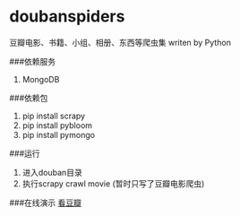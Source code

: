 doubanspiders
=============

豆瓣电影、书籍、小组、相册、东西等爬虫集 writen by Python

###依赖服务
1. MongoDB

###依赖包
1. pip install scrapy
2. pip install pybloom
3. pip install pymongo

###运行
1. 进入douban目录
2. 执行scrapy crawl movie (暂时只写了豆瓣电影爬虫)

###在线演示
[看豆瓣](http://kandou.phpor.me)
